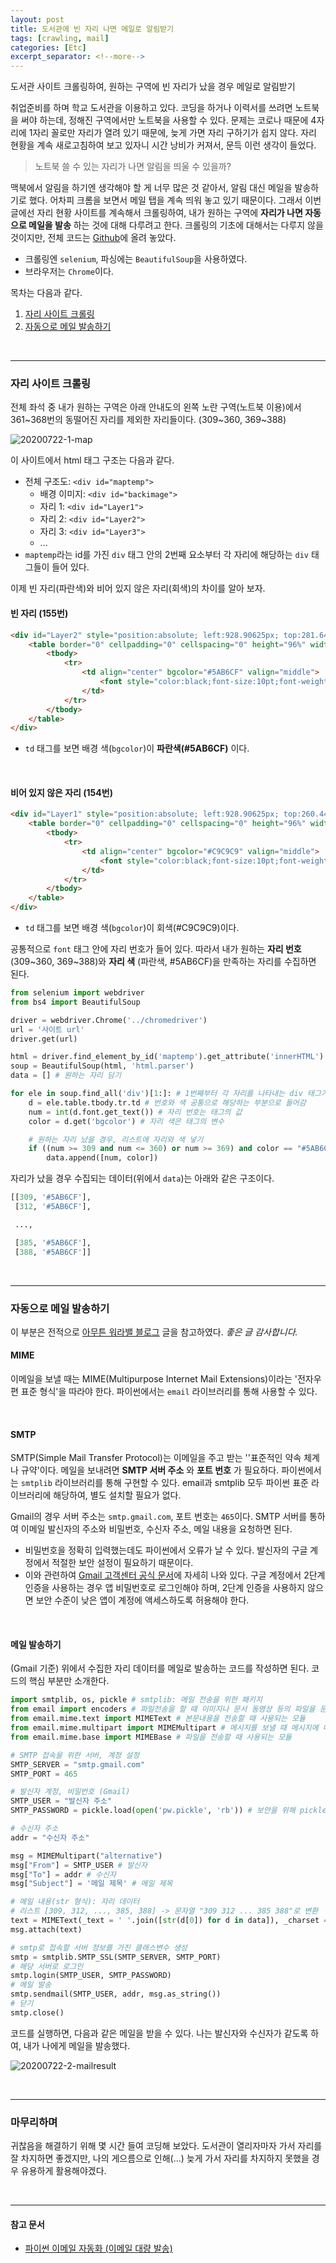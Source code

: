 ```yaml
---
layout: post
title: 도서관에 빈 자리 나면 메일로 알림받기
tags: [crawling, mail]
categories: [Etc]
excerpt_separator: <!--more-->
---
```

도서관 사이트 크롤링하여, 원하는 구역에 빈 자리가 났을 경우 메일로 알림받기<!--more-->

취업준비를 하며 학교 도서관을 이용하고 있다. 코딩을 하거나 이력서를 쓰려면 노트북을 써야 하는데, 정해진 구역에서만 노트북을 사용할 수 있다. 문제는 코로나 때문에 4자리에 1자리 꼴로만 자리가 열려 있기 때문에, 늦게 가면 자리 구하기가 쉽지 않다. 자리 현황을 계속 새로고침하여 보고 있자니 시간 낭비가 커져서, 문득 이런 생각이 들었다.

> 노트북 쓸 수 있는 자리가 나면 알림을 띄울 수 있을까?

맥북에서 알림을 하기엔 생각해야 할 게 너무 많은 것 같아서, 알림 대신 메일을 발송하기로 했다. 어차피 크롬을 보면서 메일 탭을 계속 띄워 놓고 있기 때문이다. 그래서 이번 글에선 자리 현황 사이트를 계속해서 크롤링하여, 내가 원하는 구역에 **자리가 나면 자동으로 메일을 발송** 하는 것에 대해 다루려고 한다. 크롤링의 기초에 대해서는 다루지 않을 것이지만, 전체 코드는 [Github](https://github.com/sulmasulma/forfun/blob/master/seat.py)에 올려 놓았다.

- 크롤링엔 `selenium`, 파싱에는 `BeautifulSoup`을 사용하였다.
- 브라우저는 `Chrome`이다.

목차는 다음과 같다.

1. [자리 사이트 크롤링](#자리-사이트-크롤링)
2. [자동으로 메일 발송하기](#자동으로-메일-발송하기)

<br>

---

### 자리 사이트 크롤링

전체 좌석 중 내가 원하는 구역은 아래 안내도의 왼쪽 노란 구역(노트북 이용)에서 361~368번의 동떨어진 자리를 제외한 자리들이다. (309~360, 369~388)

![20200722-1-map](/assets/20200722-1-map.png)

이 사이트에서 html 태그 구조는 다음과 같다.
- 전체 구조도: `<div id="maptemp">`
  - 배경 이미지: `<div id="backimage">`
  - 자리 1: `<div id="Layer1">`
  - 자리 2: `<div id="Layer2">`
  - 자리 3: `<div id="Layer3">`
  - ...
- `maptemp`라는 id를 가진 `div` 태그 안의 2번째 요소부터 각 자리에 해당하는 `div` 태그들이 들어 있다.

이제 빈 자리(파란색)와 비어 있지 않은 자리(회색)의 차이를 알아 보자.

#### 빈 자리 (155번)

```html
<div id="Layer2" style="position:absolute; left:928.90625px; top:281.640625px; width:22.65625px; height:19.140625px; z-index:2">
    <table border="0" cellpadding="0" cellspacing="0" height="96%" width="96%">
        <tbody>
            <tr>
                <td align="center" bgcolor="#5AB6CF" valign="middle">
                    <font style="color:black;font-size:10pt;font-weight:300;">155</font>
                </td>
            </tr>
        </tbody>
    </table>
</div>
```

- `td` 태그를 보면 배경 색(`bgcolor`)이 **파란색(#5AB6CF)** 이다.

<br>

#### 비어 있지 않은 자리 (154번)

```html
<div id="Layer1" style="position:absolute; left:928.90625px; top:260.44921875px; width:22.65625px; height:19.140625px; z-index:1">
    <table border="0" cellpadding="0" cellspacing="0" height="96%" width="96%">
        <tbody>
            <tr>
                <td align="center" bgcolor="#C9C9C9" valign="middle">
                    <font style="color:black;font-size:10pt;font-weight:300;">154</font>
                </td>
            </tr>
        </tbody>
    </table>
</div>
```

- `td` 태그를 보면 배경 색(`bgcolor`)이 회색(#C9C9C9)이다.

공통적으로 `font` 태그 안에 자리 번호가 들어 있다. 따라서 내가 원하는 **자리 번호** (309~360, 369~388)와 **자리 색** (파란색, #5AB6CF)을 만족하는 자리를 수집하면 된다.

```py
from selenium import webdriver
from bs4 import BeautifulSoup

driver = webdriver.Chrome('../chromedriver')
url = '사이트 url'
driver.get(url)

html = driver.find_element_by_id('maptemp').get_attribute('innerHTML') # 전체 구조도
soup = BeautifulSoup(html, 'html.parser')
data = [] # 원하는 자리 담기

for ele in soup.find_all('div')[1:]: # 1번째부터 각 자리를 나타내는 div 태그가 있음
    d = ele.table.tbody.tr.td # 번호와 색 공통으로 해당하는 부분으로 들어감
    num = int(d.font.get_text()) # 자리 번호는 태그의 값
    color = d.get('bgcolor') # 자리 색은 태그의 변수

    # 원하는 자리 났을 경우, 리스트에 자리와 색 넣기
    if ((num >= 309 and num <= 360) or num >= 369) and color == "#5AB6CF":
        data.append([num, color])
```

자리가 났을 경우 수집되는 데이터(위에서 `data`)는 아래와 같은 구조이다.

```py
[[309, '#5AB6CF'],
 [312, '#5AB6CF'],

 ...,

 [385, '#5AB6CF'],
 [388, '#5AB6CF']]
```

<br>

---

### 자동으로 메일 발송하기

이 부분은 전적으로 [아무튼 워라밸 블로그](http://hleecaster.com/python-email-automation/) 글을 참고하였다. *좋은 글 감사합니다.*

#### MIME

이메일을 보낼 때는 MIME(Multipurpose Internet Mail Extensions)이라는 '전자우편 표준 형식'을 따라야 한다. 파이썬에서는 `email` 라이브러리를 통해 사용할 수 있다.

<br>

#### SMTP

SMTP(Simple Mail Transfer Protocol)는 이메일을 주고 받는 ''표준적인 약속 체계나 규약'이다. 메일을 보내려면 **SMTP 서버 주소** 와 **포트 번호** 가 필요하다. 파이썬에서는 `smtplib` 라이브러리를 통해 구현할 수 있다. email과 smtplib 모두 파이썬 표준 라이브러리에 해당하여, 별도 설치할 필요가 없다.

Gmail의 경우 서버 주소는 `smtp.gmail.com`, 포트 번호는 `465`이다. SMTP 서버를 통하여 이메일 발신자의 주소와 비밀번호, 수신자 주소, 메일 내용을 요청하면 된다.
- 비밀번호을 정확히 입력했는데도 파이썬에서 오류가 날 수 있다. 발신자의 구글 계정에서 적절한 보안 설정이 필요하기 때문이다.
- 이와 관련하여 [Gmail 고객센터 공식 문서](https://support.google.com/mail/answer/7126229?p=BadCredentials&visit_id=637309029748019312-4234417840&rd=2#cantsignin)에 자세히 나와 있다. 구글 계정에서 2단계 인증을 사용하는 경우 앱 비밀번호로 로그인해야 하며, 2단계 인증을 사용하지 않으면 보안 수준이 낮은 앱이 계정에 액세스하도록 허용해야 한다.

<br>

#### 메일 발송하기

(Gmail 기준) 위에서 수집한 자리 데이터를 메일로 발송하는 코드를 작성하면 된다. 코드의 핵심 부분만 소개한다.

```py
import smtplib, os, pickle # smtplib: 메일 전송을 위한 패키지
from email import encoders # 파일전송을 할 때 이미지나 문서 동영상 등의 파일을 문자열로 변환할 때 사용할 패키지
from email.mime.text import MIMEText # 본문내용을 전송할 때 사용되는 모듈
from email.mime.multipart import MIMEMultipart # 메시지를 보낼 때 메시지에 대한 모듈
from email.mime.base import MIMEBase # 파일을 전송할 때 사용되는 모듈

# SMTP 접속을 위한 서버, 계정 설정
SMTP_SERVER = "smtp.gmail.com"
SMTP_PORT = 465

# 발신자 계정, 비밀번호 (Gmail)
SMTP_USER = "발신자 주소"
SMTP_PASSWORD = pickle.load(open('pw.pickle', 'rb')) # 보안을 위해 pickle 파일로 저장하여 가져오면 좋음

# 수신자 주소
addr = "수신자 주소"

msg = MIMEMultipart("alternative")
msg["From"] = SMTP_USER # 발신자
msg["To"] = addr # 수신자
msg["Subject"] = '메일 제목' # 메일 제목

# 메일 내용(str 형식): 자리 데이터
# 리스트 [309, 312, ..., 385, 388] -> 문자열 "309 312 ... 385 388"로 변환
text = MIMEText(_text = ' '.join([str(d[0]) for d in data]), _charset = "utf-8")
msg.attach(text)

# smtp로 접속할 서버 정보를 가진 클래스변수 생성
smtp = smtplib.SMTP_SSL(SMTP_SERVER, SMTP_PORT)
# 해당 서버로 로그인
smtp.login(SMTP_USER, SMTP_PASSWORD)
# 메일 발송
smtp.sendmail(SMTP_USER, addr, msg.as_string())
# 닫기
smtp.close()
```

코드를 실행하면, 다음과 같은 메일을 받을 수 있다. 나는 발신자와 수신자가 같도록 하여, 내가 나에게 메일을 발송했다.

![20200722-2-mailresult](/assets/20200722-2-mailresult.png)

<br>

---

### 마무리하며

귀찮음을 해결하기 위해 몇 시간 들여 코딩해 보았다. 도서관이 열리자마자 가서 자리를 잘 차지하면 좋겠지만, 나의 게으름으로 인해(...) 늦게 가서 자리를 차지하지 못했을 경우 유용하게 활용해야겠다.


<br>

---
#### 참고 문서
- [파이썬 이메일 자동화 (이메일 대량 발송)](http://hleecaster.com/python-email-automation/)
